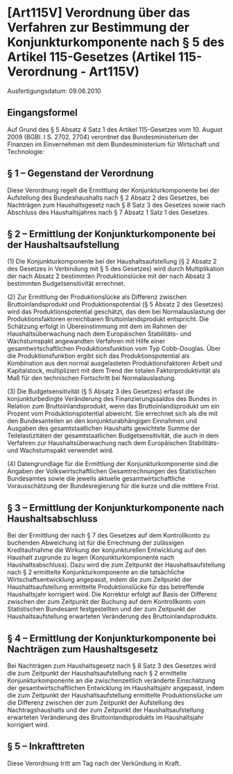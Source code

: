 # [Art115V] Verordnung über das Verfahren zur Bestimmung der Konjunkturkomponente nach § 5 des Artikel 115-Gesetzes  (Artikel 115-Verordnung - Art115V)

Ausfertigungsdatum: 09.06.2010

 

## Eingangsformel

Auf Grund des § 5 Absatz 4 Satz 1 des Artikel 115-Gesetzes vom 10. August 2009 (BGBl. I S. 2702, 2704) verordnet das Bundesministerium der Finanzen im Einvernehmen mit dem Bundesministerium für Wirtschaft und Technologie:


## § 1 – Gegenstand der Verordnung

Diese Verordnung regelt die Ermittlung der Konjunkturkomponente bei der Aufstellung des Bundeshaushalts nach § 2 Absatz 2 des Gesetzes, bei Nachträgen zum Haushaltsgesetz nach § 8 Satz 3 des Gesetzes sowie nach Abschluss des Haushaltsjahres nach § 7 Absatz 1 Satz 1 des Gesetzes.


## § 2 – Ermittlung der Konjunkturkomponente bei der Haushaltsaufstellung

(1) Die Konjunkturkomponente bei der Haushaltsaufstellung (§ 2 Absatz 2 des Gesetzes in Verbindung mit § 5 des Gesetzes) wird durch Multiplikation der nach Absatz 2 bestimmten Produktionslücke mit der nach Absatz 3 bestimmten Budgetsensitivität errechnet.

(2) Zur Ermittlung der Produktionslücke als Differenz zwischen Bruttoinlandsprodukt und Produktionspotential (§ 5 Absatz 2 des Gesetzes) wird das Produktionspotential geschätzt, das dem bei Normalauslastung der Produktionsfaktoren erreichbaren Bruttoinlandsprodukt entspricht. Die Schätzung erfolgt in Übereinstimmung mit dem im Rahmen der Haushaltsüberwachung nach dem Europäischen Stabilitäts- und Wachstumspakt angewandten Verfahren mit Hilfe einer gesamtwirtschaftlichen Produktionsfunktion vom Typ Cobb-Douglas. Über die Produktionsfunktion ergibt sich das Produktionspotential als Kombination aus den normal ausgelasteten Produktionsfaktoren Arbeit und Kapitalstock, multipliziert mit dem Trend der totalen Faktorproduktivität als Maß für den technischen Fortschritt bei Normalauslastung.

(3) Die Budgetsensitivität (§ 5 Absatz 3 des Gesetzes) erfasst die konjunkturbedingte Veränderung des Finanzierungssaldos des Bundes in Relation zum Bruttoinlandsprodukt, wenn das Bruttoinlandsprodukt um ein Prozent vom Produktionspotential abweicht. Sie errechnet sich als die mit den Bundesanteilen an den konjunkturabhängigen Einnahmen und Ausgaben des gesamtstaatlichen Haushalts gewichtete Summe der Teilelastizitäten der gesamtstaatlichen Budgetsensitivität, die auch in dem Verfahren zur Haushaltsüberwachung nach dem Europäischen Stabilitäts- und Wachstumspakt verwendet wird.

(4) Datengrundlage für die Ermittlung der Konjunkturkomponente sind die Angaben der Volkswirtschaftlichen Gesamtrechnungen des Statistischen Bundesamtes sowie die jeweils aktuelle gesamtwirtschaftliche Vorausschätzung der Bundesregierung für die kurze und die mittlere Frist.


## § 3 – Ermittlung der Konjunkturkomponente nach Haushaltsabschluss

Bei der Ermittlung der nach § 7 des Gesetzes auf dem Kontrollkonto zu buchenden Abweichung ist für die Errechnung der zulässigen Kreditaufnahme die Wirkung der konjunkturellen Entwicklung auf den Haushalt zugrunde zu legen (Konjunkturkomponente nach Haushaltsabschluss). Dazu wird die zum Zeitpunkt der Haushaltsaufstellung nach § 2 ermittelte Konjunkturkomponente an die tatsächliche Wirtschaftsentwicklung angepasst, indem die zum Zeitpunkt der Haushaltsaufstellung ermittelte Produktionslücke für das betreffende Haushaltsjahr korrigiert wird. Die Korrektur erfolgt auf Basis der Differenz zwischen der zum Zeitpunkt der Buchung auf dem Kontrollkonto vom Statistischen Bundesamt festgestellten und der zum Zeitpunkt der Haushaltsaufstellung erwarteten Veränderung des Bruttoinlandsprodukts.


## § 4 – Ermittlung der Konjunkturkomponente bei Nachträgen zum Haushaltsgesetz

Bei Nachträgen zum Haushaltsgesetz nach § 8 Satz 3 des Gesetzes wird die zum Zeitpunkt der Haushaltsaufstellung nach § 2 ermittelte Konjunkturkomponente an die zwischenzeitlich veränderte Einschätzung der gesamtwirtschaftlichen Entwicklung im Haushaltsjahr angepasst, indem die zum Zeitpunkt der Haushaltsaufstellung ermittelte Produktionslücke um die Differenz zwischen der zum Zeitpunkt der Aufstellung des Nachtragshaushalts und der zum Zeitpunkt der Haushaltsaufstellung erwarteten Veränderung des Bruttoinlandsprodukts im Haushaltsjahr korrigiert wird.


## § 5 – Inkrafttreten

Diese Verordnung tritt am Tag nach der Verkündung in Kraft.
